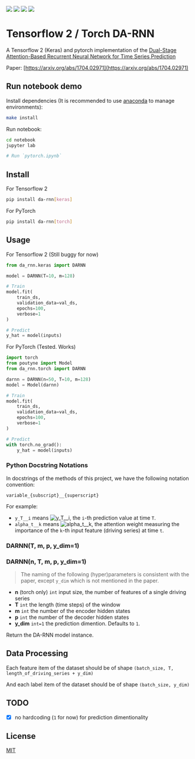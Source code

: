 [![](https://travis-ci.org/kaelzhang/DA-RNN-in-Tensorflow-2-and-PyTorch.svg?branch=master)](https://travis-ci.org/kaelzhang/DA-RNN-in-Tensorflow-2-and-PyTorch)
[![](https://codecov.io/gh/kaelzhang/DA-RNN-in-Tensorflow-2-and-PyTorch/branch/master/graph/badge.svg)](https://codecov.io/gh/kaelzhang/DA-RNN-in-Tensorflow-2-and-PyTorch)
[![](https://img.shields.io/pypi/v/da-rnn.svg)](https://pypi.org/project/da_rnn/)
[![](https://img.shields.io/pypi/l/da-rnn.svg)](https://github.com/kaelzhang/DA-RNN-in-Tensorflow-2-and-PyTorch)

# Tensorflow 2 / Torch DA-RNN

A Tensorflow 2 (Keras) and pytorch implementation of the [Dual-Stage Attention-Based Recurrent Neural Network for Time Series Prediction](https://arxiv.org/abs/1704.02971)

Paper: [https://arxiv.org/abs/1704.02971](https://arxiv.org/abs/1704.02971)

## Run notebook demo

Install dependencies (It is recommended to use [anaconda](https://docs.anaconda.com/anaconda/install/) to manage environments):

```sh
make install
```

Run notebook:

```sh
cd notebook
jupyter lab

# Run `pytorch.ipynb`
```


## Install

For Tensorflow 2

```sh
pip install da-rnn[keras]
```

For PyTorch

```sh
pip install da-rnn[torch]
```

## Usage

For Tensorflow 2 (Still buggy for now)

```py
from da_rnn.keras import DARNN

model = DARNN(T=10, m=128)

# Train
model.fit(
    train_ds,
    validation_data=val_ds,
    epochs=100,
    verbose=1
)

# Predict
y_hat = model(inputs)
```

For PyTorch (Tested. Works)

```py
import torch
from poutyne import Model
from da_rnn.torch import DARNN

darnn = DARNN(n=50, T=10, m=128)
model = Model(darnn)

# Train
model.fit(
    train_ds,
    validation_data=val_ds,
    epochs=100,
    verbose=1
)

# Predict
with torch.no_grad():
    y_hat = model(inputs)
```

### Python Docstring Notations


In docstrings of the methods of this project, we have the following notation convention:

```
variable_{subscript}__{superscript}
```

For example:

- `y_T__i` means ![y_T__i](https://render.githubusercontent.com/render/math?math=y_T^1), the `i`-th prediction value at time `T`.
- `alpha_t__k` means ![alpha_t__k](https://render.githubusercontent.com/render/math?math=\alpha_t^k), the attention weight measuring the importance of the `k`-th input feature (driving series) at time `t`.

### DARNN(T, m, p, y_dim=1)
### DARNN(n, T, m, p, y_dim=1)

> The naming of the following (hyper)parameters is consistent with the paper, except `y_dim` which is not mentioned in the paper.

- **n** (torch only) `int` input size, the number of features of a single driving series
- **T** `int` the length (time steps) of the window
- **m** `int` the number of the encoder hidden states
- **p** `int` the number of the decoder hidden states
- **y_dim** `int=1` the prediction dimention. Defaults to `1`.

Return the DA-RNN model instance.

## Data Processing

Each feature item of the dataset should be of shape `(batch_size, T, length_of_driving_series + y_dim)`

And each label item of the dataset should be of shape `(batch_size, y_dim)`

## TODO
- [x] no hardcoding (`1` for now) for prediction dimentionality

## License

[MIT](LICENSE)
